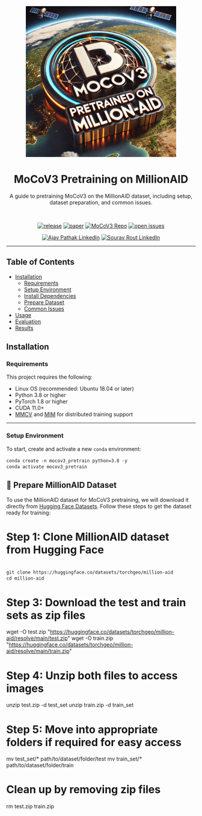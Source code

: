 <div align="center">
  <img src="./logo.png" width="400" alt="Project Logo"/>
  <h1>MoCoV3 Pretraining on MillionAID</h1>
  <p>A guide to pretraining MoCoV3 on the MillionAID dataset, including setup, dataset preparation, and common issues.</p>
  <br/>


[![release](https://img.shields.io/badge/release-V1.0.0-%230099FF)](https://github.com/your_repo/mocov3_pretrain/releases)
[![paper](https://img.shields.io/badge/arXiv-2104.02057-b31b1b.svg?style=flat)](https://arxiv.org/abs/2104.02057) <!-- Link to MoCoV3 paper -->
[![MoCoV3 Repo](https://img.shields.io/badge/MoCoV3-FacebookAI-%2360A5FA)](https://github.com/facebookresearch/moco-v3) <!-- Original MoCoV3 GitHub repo -->
[![open issues](https://img.shields.io/github/issues-raw/your_repo/mocov3_pretrain?color=%23FF5733)](https://github.com/AJAY-22/PreTraining_MoCo/issues) <!-- Replace with actual repo issues link -->

<!-- LinkedIn badges for team members -->
[![Ajay Pathak LinkedIn](https://img.shields.io/badge/LinkedIn-Ajay%20Pathak-blue?logo=linkedin&style=flat)](https://www.linkedin.com/in/ajay-pathak/) <!-- Replace with actual LinkedIn URL -->
[![Sourav Rout LinkedIn](https://img.shields.io/badge/LinkedIn-Sourav%20Rout-blue?logo=linkedin&style=flat)](linkedin.com/in/sourav-rout-4b3384176) <!-- Replace with actual LinkedIn URL -->

 
</div>

---

## Table of Contents
- [Installation](#installation)
  - [Requirements](#requirements)
  - [Setup Environment](#setup-environment)
  - [Install Dependencies](#install-dependencies)
  - [Prepare Dataset](#prepare-dataset)
  - [Common Issues](#common-issues)
- [Usage](#usage)
- [Evaluation](#evaluation)
- [Results](#results)

## Installation

### Requirements

This project requires the following:
- Linux OS (recommended: Ubuntu 18.04 or later)
- Python 3.8 or higher
- PyTorch 1.8 or higher
- CUDA 11.0+
- [MMCV](https://github.com/open-mmlab/mmcv) and [MIM](https://github.com/open-mmlab/mim) for distributed training support

---

### Setup Environment

To start, create and activate a new `conda` environment:

```shell
conda create -n mocov3_pretrain python=3.8 -y
conda activate mocov3_pretrain
```

## 📂 Prepare MillionAID Dataset

To use the MillionAID dataset for MoCoV3 pretraining, we will download it directly from [Hugging Face Datasets](https://huggingface.co/datasets/torchgeo/million-aid). Follow these steps to get the dataset ready for training:

# Step 1: Clone MillionAID dataset from Hugging Face
```shell

git clone https://huggingface.co/datasets/torchgeo/million-aid
cd million-aid

```

# Step 3: Download the test and train sets as zip files
wget -O test.zip "https://huggingface.co/datasets/torchgeo/million-aid/resolve/main/test.zip"
wget -O train.zip "https://huggingface.co/datasets/torchgeo/million-aid/resolve/main/train.zip"

# Step 4: Unzip both files to access images
unzip test.zip -d test_set
unzip train.zip -d train_set

# Step 5: Move into appropriate folders if required for easy access
mv test_set/* path/to/dataset/folder/test
mv train_set/* path/to/dataset/folder/train

# Clean up by removing zip files
rm test.zip train.zip




